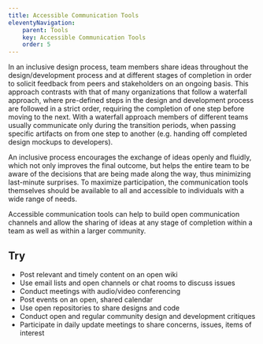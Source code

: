 ```yaml
---
title: Accessible Communication Tools
eleventyNavigation:
    parent: Tools
    key: Accessible Communication Tools
    order: 5
---
```


In an inclusive design process, team members share ideas throughout the design/development process and at different stages of completion in order to solicit feedback from peers and stakeholders on an ongoing basis. This approach contrasts with that of many organizations that follow a waterfall approach, where pre-defined steps in the design and development process are followed in a strict order, requiring the completion of one step before moving to the next. With a waterfall approach members of different teams usually communicate only during the transition periods, when passing specific artifacts on from one step to another (e.g. handing off completed design mockups to developers).

An inclusive process encourages the exchange of ideas openly and fluidly, which not only improves the final outcome, but helps the entire team to be aware of the decisions that are being made along the way, thus minimizing last-minute surprises. To maximize participation, the communication tools themselves should be available to all and accessible to individuals with a wide range of needs.

Accessible communication tools can help to build open communication channels and allow the sharing of ideas at any stage of completion within a team as well as within a larger community.

## Try

* Post relevant and timely content on an open wiki
* Use email lists and open channels or chat rooms to discuss issues
* Conduct meetings with audio/video conferencing
* Post events on an open, shared calendar
* Use open repositories to share designs and code
* Conduct open and regular community design and development critiques
* Participate in daily update meetings to share concerns, issues, items of interest
